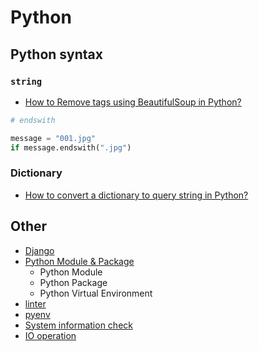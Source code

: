 # Python

## Python syntax

### `string`

- [How to Remove tags using BeautifulSoup in Python?](https://www.geeksforgeeks.org/how-to-remove-tags-using-beautifulsoup-in-python/)

```python
# endswith

message = "001.jpg"
if message.endswith(".jpg")
```

### Dictionary

- [How to convert a dictionary to query string in Python?](https://stackoverflow.com/questions/7801991/how-to-convert-a-dictionary-to-query-string-in-python)

## Other

- [Django](./django/)
- [Python Module & Package](./python-module-package/)
  - Python Module
  - Python Package
  - Python Virtual Environment
- [linter](./linter/)
- [pyenv](./pyenv/)
- [System information check](python-module-package/)
- [IO operation](io-operation.md)
